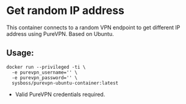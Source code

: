 # Get random IP address
This container connects to a random VPN endpoint to get different IP address using PureVPN.
Based on Ubuntu.

## Usage:
```
docker run --privileged -ti \
  -e purevpn_username='' \
  -e purevpn_password='' \
  sysboss/purevpn-ubuntu-container:latest
```
* Valid PureVPN credentials required.
